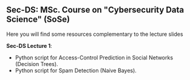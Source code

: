## Sec-DS: MSc. Course on "Cybersecurity Data Science" (SoSe)

Here you will find some resources complementary to the lecture slides

**Sec-DS Lecture 1**: 
- Python script for Access-Control Prediction in Social Networks (Decision Trees).
- Python script for Spam Detection (Naive Bayes).
